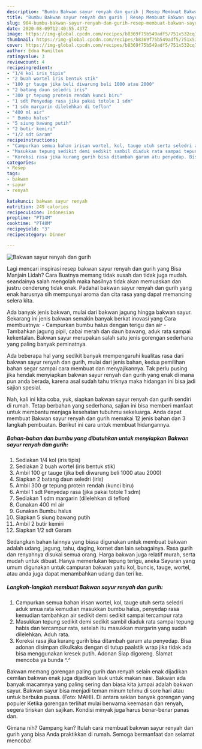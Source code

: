 ```yaml
---
description: "Bumbu Bakwan sayur renyah dan gurih | Resep Membuat Bakwan sayur renyah dan gurih Yang Mudah Dan Praktis"
title: "Bumbu Bakwan sayur renyah dan gurih | Resep Membuat Bakwan sayur renyah dan gurih Yang Mudah Dan Praktis"
slug: 904-bumbu-bakwan-sayur-renyah-dan-gurih-resep-membuat-bakwan-sayur-renyah-dan-gurih-yang-mudah-dan-praktis
date: 2020-08-09T12:40:55.437Z
image: https://img-global.cpcdn.com/recipes/b8369f75b549adf5/751x532cq70/bakwan-sayur-renyah-dan-gurih-foto-resep-utama.jpg
thumbnail: https://img-global.cpcdn.com/recipes/b8369f75b549adf5/751x532cq70/bakwan-sayur-renyah-dan-gurih-foto-resep-utama.jpg
cover: https://img-global.cpcdn.com/recipes/b8369f75b549adf5/751x532cq70/bakwan-sayur-renyah-dan-gurih-foto-resep-utama.jpg
author: Edna Hamilton
ratingvalue: 3
reviewcount: 4
recipeingredient:
- "1/4 kol iris tipis"
- "2 buah wortel iris bentuk stik"
- "100 gr tauge jika beli diwarung beli 1000 atau 2000"
- "2 batang daun seledri iris"
- "300 gr tepung protein rendah kunci biru"
- "1 sdt Penyedap rasa jika pakai totole 1 sdm"
- "1 sdm margarin dilelehkan di teflon"
- "400 ml air"
- " Bumbu halus"
- "5 siung bawang putih"
- "2 butir kemiri"
- "1/2 sdt Garam"
recipeinstructions:
- "Campurkan semua bahan irisan wortel, kol, tauge utuh serta seledri aduk smua rata kemudian masukkan bumbu halus, penyedap rasa kemudian tambahkan air sedikit demi sedikit sampai tercampur rata"
- "Masukkan tepung sedikit demi sedikit sambil diaduk rata sampai tepung habis dan tercampur rata, setelah itu masukkan margarin yang sudah dilelehkan. Aduh rata."
- "Koreksi rasa jika kurang gurih bisa ditambah garam atu penyedap. Bisa adonan disimpan dikulkaks dengan di tutup paalstik wrap jika tidak ada bisa menggunakan kresek putih. Adonan Siap digoreng. Slamat mencoba ya bunda ^.^"
categories:
- Resep
tags:
- bakwan
- sayur
- renyah

katakunci: bakwan sayur renyah 
nutrition: 249 calories
recipecuisine: Indonesian
preptime: "PT14M"
cooktime: "PT48M"
recipeyield: "3"
recipecategory: Dinner

---
```



![Bakwan sayur renyah dan gurih](https://img-global.cpcdn.com/recipes/b8369f75b549adf5/751x532cq70/bakwan-sayur-renyah-dan-gurih-foto-resep-utama.jpg)

Lagi mencari inspirasi resep bakwan sayur renyah dan gurih yang Bisa Manjain Lidah? Cara Buatnya memang tidak susah dan tidak juga mudah. seandainya salah mengolah maka hasilnya tidak akan memuaskan dan justru cenderung tidak enak. Padahal bakwan sayur renyah dan gurih yang enak harusnya sih mempunyai aroma dan cita rasa yang dapat memancing selera kita.

Ada banyak jenis bakwan, mulai dari bakwan jagung hingga bakwan sayur. Sekarang ini jenis bakwan semakin banyak berkat inovasi yang Cara membuatnya: - Campurkan bumbu halus dengan terigu dan air - Tambahkan jagung pipil, cabai merah dan daun bawang, aduk rata sampai kekentalan. Bakwan sayur merupakan salah satu jenis gorengan sederhana yang paling banyak peminatnya.

Ada beberapa hal yang sedikit banyak mempengaruhi kualitas rasa dari bakwan sayur renyah dan gurih, mulai dari jenis bahan, kedua pemilihan bahan segar sampai cara membuat dan menyajikannya. Tak perlu pusing jika hendak menyiapkan bakwan sayur renyah dan gurih yang enak di mana pun anda berada, karena asal sudah tahu triknya maka hidangan ini bisa jadi sajian spesial.


Nah, kali ini kita coba, yuk, siapkan bakwan sayur renyah dan gurih sendiri di rumah. Tetap berbahan yang sederhana, sajian ini bisa memberi manfaat untuk membantu menjaga kesehatan tubuhmu sekeluarga. Anda dapat membuat Bakwan sayur renyah dan gurih memakai 12 jenis bahan dan 3 langkah pembuatan. Berikut ini cara untuk membuat hidangannya.

<!--inarticleads1-->

##### Bahan-bahan dan bumbu yang dibutuhkan untuk menyiapkan Bakwan sayur renyah dan gurih:

1. Sediakan 1/4 kol (iris tipis)
1. Sediakan 2 buah wortel (iris bentuk stik)
1. Ambil 100 gr tauge (jika beli diwarung beli 1000 atau 2000)
1. Siapkan 2 batang daun seledri (iris)
1. Ambil 300 gr tepung protein rendah (kunci biru)
1. Ambil 1 sdt Penyedap rasa (jika pakai totole 1 sdm)
1. Sediakan 1 sdm margarin (dilelehkan di teflon)
1. Gunakan 400 ml air
1. Gunakan  Bumbu halus
1. Siapkan 5 siung bawang putih
1. Ambil 2 butir kemiri
1. Siapkan 1/2 sdt Garam


Sedangkan bahan lainnya yang biasa digunakan untuk membuat bakwan adalah udang, jagung, tahu, daging, kornet dan lain sebagainya. Rasa gurih dan renyahnya disukai semua orang. Harga bakwan juga relatif murah, serta mudah untuk dibuat. Hanya memerlukan tepung terigu, aneka Sayuran yang umum digunakan untuk campuran bakwan yaitu kol, buncis, tauge, wortel, atau anda juga dapat menambahkan udang dan teri ke. 

<!--inarticleads2-->

##### Langkah-langkah membuat Bakwan sayur renyah dan gurih:

1. Campurkan semua bahan irisan wortel, kol, tauge utuh serta seledri aduk smua rata kemudian masukkan bumbu halus, penyedap rasa kemudian tambahkan air sedikit demi sedikit sampai tercampur rata
1. Masukkan tepung sedikit demi sedikit sambil diaduk rata sampai tepung habis dan tercampur rata, setelah itu masukkan margarin yang sudah dilelehkan. Aduh rata.
1. Koreksi rasa jika kurang gurih bisa ditambah garam atu penyedap. Bisa adonan disimpan dikulkaks dengan di tutup paalstik wrap jika tidak ada bisa menggunakan kresek putih. Adonan Siap digoreng. Slamat mencoba ya bunda ^.^


Bakwan memang gorengan paling gurih dan renyah selain enak dijadikan cemilan bakwan enak juga dijadikan lauk untuk makan nasi. Bakwan ada banyak macamnya yang paling sering dan biasa kita jumpai adalah bakwan sayur. Bakwan sayur bisa menjadi teman minum tehmu di sore hari atau untuk berbuka puasa. (Foto: MAHI). Di antara sekian banyak gorengan yang populer Ketika gorengan terlihat mulai berwarna keemasan dan renyah, segera tiriskan dan sajikan. Kondisi minyak juga harus benar-benar panas dan. 

Gimana nih? Gampang kan? Itulah cara membuat bakwan sayur renyah dan gurih yang bisa Anda praktikkan di rumah. Semoga bermanfaat dan selamat mencoba!
